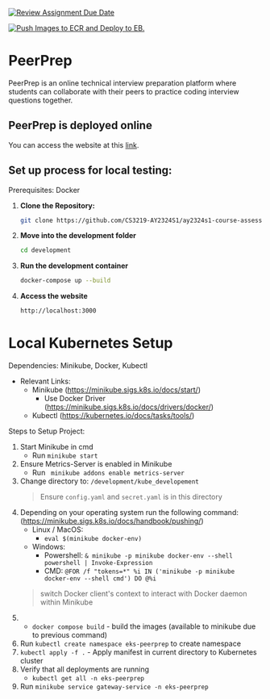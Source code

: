 [![Review Assignment Due Date](https://classroom.github.com/assets/deadline-readme-button-24ddc0f5d75046c5622901739e7c5dd533143b0c8e959d652212380cedb1ea36.svg)](https://classroom.github.com/a/6BOvYMwN)

[![Push Images to ECR and Deploy to EB.](https://github.com/CS3219-AY2324S1/ay2324s1-course-assessment-g09/actions/workflows/aws_deploy.yml/badge.svg)](https://github.com/CS3219-AY2324S1/ay2324s1-course-assessment-g09/actions/workflows/aws_deploy.yml)

# PeerPrep

PeerPrep is an online technical interview preparation platform where students can collaborate with their peers to practice coding interview questions together. 

## PeerPrep is deployed online
You can access the website at this [link](https://a34b5b20ab2724775b6deac2de10363b-f5e838cbca67e6d1.elb.ap-southeast-1.amazonaws.com/).

## Set up process for local testing:
Prerequisites: Docker
1. **Clone the Repository:**
   ```bash
   git clone https://github.com/CS3219-AY2324S1/ay2324s1-course-assessment-g09.git
2. **Move into the development folder**
   ```bash
   cd development
3. **Run the development container**
   ```bash
   docker-compose up --build
4. **Access the website**
   ```bash
   http://localhost:3000
   
# Local Kubernetes Setup
Dependencies: Minikube, Docker, Kubectl
- Relevant Links:
	- Minikube (https://minikube.sigs.k8s.io/docs/start/)
		- Use Docker Driver (https://minikube.sigs.k8s.io/docs/drivers/docker/)
	- Kubectl (https://kubernetes.io/docs/tasks/tools/)


Steps to Setup Project:
1. Start Minikube in cmd
	- Run `minikube start`
2. Ensure Metrics-Server is enabled in Minikube
	- Run ` minikube addons enable metrics-server`
3. Change directory to: `/development/kube_developement`
   > Ensure `config.yaml` and `secret.yaml` is in this directory
4. Depending on your operating system run the following command: (https://minikube.sigs.k8s.io/docs/handbook/pushing/)
   - Linux / MacOS:
      - `eval $(minikube docker-env)`
   - Windows: 
      - Powershell: `& minikube -p minikube docker-env --shell powershell | Invoke-Expression`
      - CMD: `@FOR /f "tokens=*" %i IN ('minikube -p minikube docker-env --shell cmd') DO @%i`
   > switch Docker client's context to interact with Docker daemon within Minikube  
5.  - `docker compose build` - build the images (available to minikube due to previous command)
6. Run `kubectl create namespace eks-peerprep` to create namespace
7. `kubectl apply -f .` - Apply manifest in current directory to Kubernetes cluster
8. Verify that all deployments are running 
	- `kubectl get all -n eks-peerprep`
9. Run `minikube service gateway-service -n eks-peerprep` 
